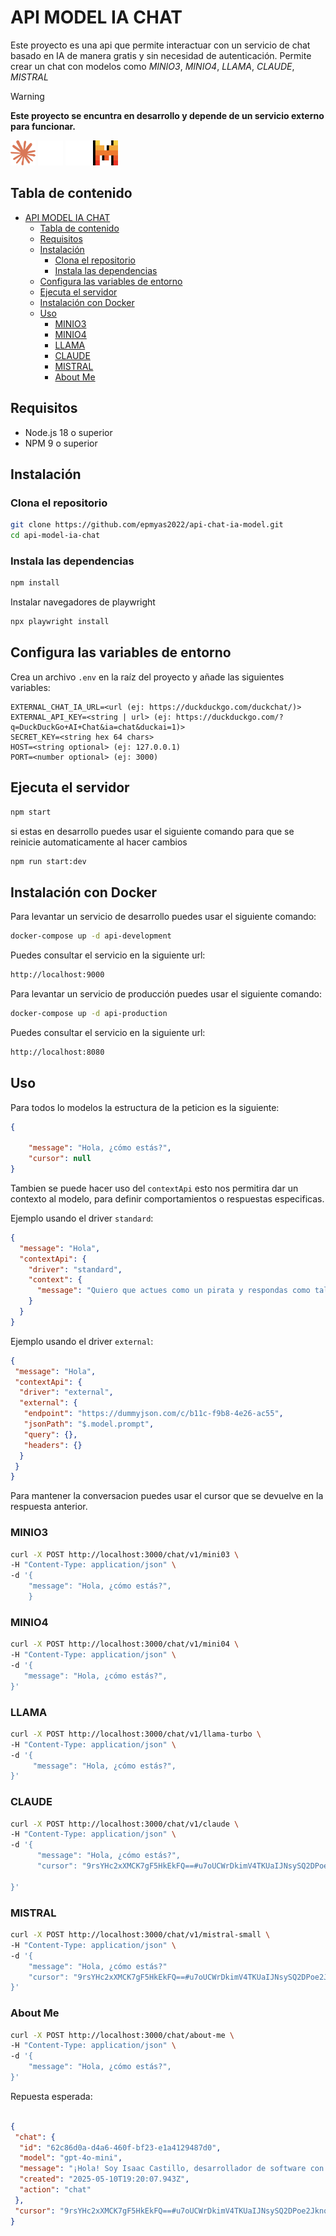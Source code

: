 
# API MODEL IA CHAT

Este proyecto es una api que permite interactuar con un servicio de chat basado en IA de manera gratis y sin necesidad de autenticación. Permite
crear un chat con modelos como *MINIO3*, *MINIO4*, *LLAMA*, *CLAUDE*, *MISTRAL*

> [!WARNING]  
> **Este proyecto se encuntra en desarrollo y depende de un servicio externo para funcionar.**

<div>
<img width="40" height="40" src="./logos/claude-ai-icon.svg" alt="Claude AI Icon"/>
<img width="40" height="40" src="./logos/ollama_dark.svg" alt="Llama Icon"/>
<img width="40" height="40" src="./logos/openai_dark.svg" alt="OpenIA Icon"/>
<img width="40" height="40" src="./logos/mistral-ai_logo.svg" alt="Mistral Icon"/>
</div>

## Tabla de contenido

- [API MODEL IA CHAT](#api-model-ia-chat)
  - [Tabla de contenido](#tabla-de-contenido)
  - [Requisitos](#requisitos)
  - [Instalación](#instalación)
    - [Clona el repositorio](#clona-el-repositorio)
    - [Instala las dependencias](#instala-las-dependencias)
  - [Configura las variables de entorno](#configura-las-variables-de-entorno)
  - [Ejecuta el servidor](#ejecuta-el-servidor)
  - [Instalación con Docker](#instalación-con-docker)
  - [Uso](#uso)
    - [MINIO3](#minio3)
    - [MINIO4](#minio4)
    - [LLAMA](#llama)
    - [CLAUDE](#claude)
    - [MISTRAL](#mistral)
    - [About Me](#about-me)

## Requisitos

- Node.js 18 o superior
- NPM 9 o superior

## Instalación

### Clona el repositorio

```bash
git clone https://github.com/epmyas2022/api-chat-ia-model.git
cd api-model-ia-chat
```

### Instala las dependencias

```bash
npm install
```

Instalar navegadores de playwright

```bash
npx playwright install
```

## Configura las variables de entorno

Crea un archivo `.env` en la raíz del proyecto y añade las siguientes variables:

```env
EXTERNAL_CHAT_IA_URL=<url (ej: https://duckduckgo.com/duckchat/)>
EXTERNAL_API_KEY=<string | url> (ej: https://duckduckgo.com/?q=DuckDuckGo+AI+Chat&ia=chat&duckai=1)>
SECRET_KEY=<string hex 64 chars>
HOST=<string optional> (ej: 127.0.0.1)
PORT=<number optional> (ej: 3000)
````

## Ejecuta el servidor

```bash
npm start
```

si estas en desarrollo puedes usar el siguiente comando para que se reinicie automaticamente al hacer cambios

```bash
npm run start:dev
```

## Instalación con Docker

Para levantar un servicio de desarrollo puedes usar el siguiente comando:

```bash
docker-compose up -d api-development
```

Puedes consultar el servicio en la siguiente url:

```bash
http://localhost:9000
```

Para levantar un servicio de producción puedes usar el siguiente comando:

```bash
docker-compose up -d api-production
```

Puedes consultar el servicio en la siguiente url:

```bash
http://localhost:8080
```

## Uso

Para todos lo modelos la estructura de la peticion es la siguiente:

```json
{
 
    "message": "Hola, ¿cómo estás?",
    "cursor": null
}   
```

Tambien se puede hacer uso del `contextApi` esto nos permitira dar un contexto al modelo, para definir comportamientos o respuestas especificas.

Ejemplo usando el driver `standard`:

```json
{
  "message": "Hola",
  "contextApi": {
    "driver": "standard",
    "context": {
      "message": "Quiero que actues como un pirata y respondas como tal"
    }
  }
}
```

Ejemplo usando el driver `external`:

```json
{
 "message": "Hola",
 "contextApi": {
  "driver": "external",
  "external": {
   "endpoint": "https://dummyjson.com/c/b11c-f9b8-4e26-ac55",
   "jsonPath": "$.model.prompt",
   "query": {},
   "headers": {}
  }
 }
}
```

Para mantener la conversacion puedes usar el cursor que se devuelve en la respuesta anterior.

### MINIO3

```bash
curl -X POST http://localhost:3000/chat/v1/mini03 \
-H "Content-Type: application/json" \
-d '{ 
    "message": "Hola, ¿cómo estás?",
    }
```

### MINIO4

```bash
curl -X POST http://localhost:3000/chat/v1/mini04 \
-H "Content-Type: application/json" \
-d '{
   "message": "Hola, ¿cómo estás?",
}'
```

### LLAMA

```bash
curl -X POST http://localhost:3000/chat/v1/llama-turbo \
-H "Content-Type: application/json" \
-d '{
     "message": "Hola, ¿cómo estás?",
}'
```

### CLAUDE

```bash
curl -X POST http://localhost:3000/chat/v1/claude \
-H "Content-Type: application/json" \
-d '{
      "message": "Hola, ¿cómo estás?",
      "cursor": "9rsYHc2xXMCK7gF5HkEkFQ==#u7oUCWrDkimV4TKUaIJNsySQ2DPoe2JknqiJ36ccNPeDO/DomtEkHVOTB8mrpPo1huTa5vWGCbM"

}'
```

### MISTRAL

```bash
curl -X POST http://localhost:3000/chat/v1/mistral-small \
-H "Content-Type: application/json" \
-d '{
    "message": "Hola, ¿cómo estás?"
    "cursor": "9rsYHc2xXMCK7gF5HkEkFQ==#u7oUCWrDkimV4TKUaIJNsySQ2DPoe2JknqiJ36ccNPeDO/DomtEkHVOTB8mrpPo1huTa5vWGCbM"
}'
```

### About Me

```bash
curl -X POST http://localhost:3000/chat/about-me \
-H "Content-Type: application/json" \
-d '{
    "message": "Hola, ¿cómo estás?",
}'
```

Repuesta esperada:

```json

{
 "chat": {
  "id": "62c86d0a-d4a6-460f-bf23-e1a4129487d0",
  "model": "gpt-4o-mini",
  "message": "¡Hola! Soy Isaac Castillo, desarrollador de software con 2 años de experiencia en aplicaciones web y móviles. Actualmente trabajo en la Secretaría de Innovación de El Salvador. En mi tiempo libre disfruto jugar videojuegos, fútbol y pasar tiempo con mi gato Parches. Si tienes preguntas sobre mi trabajo o habilidades, estaré encantado de ayudarte. 😊",
  "created": "2025-05-10T19:20:07.943Z",
  "action": "chat"
 },
 "cursor": "9rsYHc2xXMCK7gF5HkEkFQ==#u7oUCWrDkimV4TKUaIJNsySQ2DPoe2JknqiJ36ccNPeDO/DomtEkHVOTB8mrpPo1huTa5vWGCbM"
}
```
